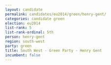 ```yaml
---
layout: candidate
permalink: candidates/eu2014/green/henry-gent/
categories: candidate green
election: eu2014
list-rank: 5
list-rank-ordinal: 5th
person: henry-gent
region: south-west
party: green
title: South West - Green Party - Henry Gent
incumbent: false
---
```

